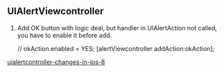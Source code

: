 ## UIAlertViewcontroller 

1. Add OK button with logic deal, but handler in UIAlertAction not called, you have to enable it before add.
	
	// 
	okAction.enabled = YES;
	[alertViewcontroller addAction:okAction];



[uialertcontroller-changes-in-ios-8](http://useyourloaf.com/blog/uialertcontroller-changes-in-ios-8.html)